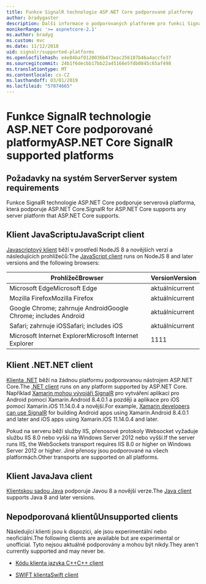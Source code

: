 ```yaml
---
title: Funkce SignalR technologie ASP.NET Core podporované platformy
author: bradygaster
description: Další informace o podporovaných platforem pro funkci SignalR technologie ASP.NET Core.
monikerRange: '>= aspnetcore-2.1'
ms.author: bradyg
ms.custom: mvc
ms.date: 11/12/2018
uid: signalr/supported-platforms
ms.openlocfilehash: e4e84baf0120036b473eac256107b46a4accfe37
ms.sourcegitcommit: 24b1f6decbb17bb22a45166e5fdb0845c65af498
ms.translationtype: MT
ms.contentlocale: cs-CZ
ms.lasthandoff: 03/01/2019
ms.locfileid: "57074665"
---
```

# <a name="aspnet-core-signalr-supported-platforms"></a><span data-ttu-id="62f17-103">Funkce SignalR technologie ASP.NET Core podporované platformy</span><span class="sxs-lookup"><span data-stu-id="62f17-103">ASP.NET Core SignalR supported platforms</span></span>

## <a name="server-system-requirements"></a><span data-ttu-id="62f17-104">Požadavky na systém Server</span><span class="sxs-lookup"><span data-stu-id="62f17-104">Server system requirements</span></span>

<span data-ttu-id="62f17-105">Funkce SignalR technologie ASP.NET Core podporuje serverová platforma, která podporuje ASP.NET Core.</span><span class="sxs-lookup"><span data-stu-id="62f17-105">SignalR for ASP.NET Core supports any server platform that ASP.NET Core supports.</span></span>

## <a name="javascript-client"></a><span data-ttu-id="62f17-106">Klient JavaScriptu</span><span class="sxs-lookup"><span data-stu-id="62f17-106">JavaScript client</span></span>

<span data-ttu-id="62f17-107">[Javascriptový klient](https://www.npmjs.com/package/@aspnet/signalr) běží v prostředí NodeJS 8 a novějších verzí a následujících prohlížečů:</span><span class="sxs-lookup"><span data-stu-id="62f17-107">The [JavaScript client](https://www.npmjs.com/package/@aspnet/signalr) runs on NodeJS 8 and later versions and the following browsers:</span></span>

| <span data-ttu-id="62f17-108">Prohlížeč</span><span class="sxs-lookup"><span data-stu-id="62f17-108">Browser</span></span>                         | <span data-ttu-id="62f17-109">Version</span><span class="sxs-lookup"><span data-stu-id="62f17-109">Version</span></span> |
| ------------------------------- | ------- |
| <span data-ttu-id="62f17-110">Microsoft Edge</span><span class="sxs-lookup"><span data-stu-id="62f17-110">Microsoft Edge</span></span>                  | <span data-ttu-id="62f17-111">aktuální</span><span class="sxs-lookup"><span data-stu-id="62f17-111">current</span></span> |
| <span data-ttu-id="62f17-112">Mozilla Firefox</span><span class="sxs-lookup"><span data-stu-id="62f17-112">Mozilla Firefox</span></span>                 | <span data-ttu-id="62f17-113">aktuální</span><span class="sxs-lookup"><span data-stu-id="62f17-113">current</span></span> |
| <span data-ttu-id="62f17-114">Google Chrome; zahrnuje Android</span><span class="sxs-lookup"><span data-stu-id="62f17-114">Google Chrome; includes Android</span></span> | <span data-ttu-id="62f17-115">aktuální</span><span class="sxs-lookup"><span data-stu-id="62f17-115">current</span></span> |
| <span data-ttu-id="62f17-116">Safari; zahrnuje iOS</span><span class="sxs-lookup"><span data-stu-id="62f17-116">Safari; includes iOS</span></span>            | <span data-ttu-id="62f17-117">aktuální</span><span class="sxs-lookup"><span data-stu-id="62f17-117">current</span></span> |
| <span data-ttu-id="62f17-118">Microsoft Internet Explorer</span><span class="sxs-lookup"><span data-stu-id="62f17-118">Microsoft Internet Explorer</span></span>     | <span data-ttu-id="62f17-119">11</span><span class="sxs-lookup"><span data-stu-id="62f17-119">11</span></span>      |
 
## <a name="net-client"></a><span data-ttu-id="62f17-120">Klient .NET</span><span class="sxs-lookup"><span data-stu-id="62f17-120">.NET client</span></span>

<span data-ttu-id="62f17-121">[Klienta .NET](https://www.nuget.org/packages/Microsoft.AspNetCore.SignalR/) běží na žádnou platformu podporovanou nástrojem ASP.NET Core.</span><span class="sxs-lookup"><span data-stu-id="62f17-121">The [.NET client](https://www.nuget.org/packages/Microsoft.AspNetCore.SignalR/) runs on any platform supported by ASP.NET Core.</span></span> <span data-ttu-id="62f17-122">Například [Xamarin mohou vývojáři SignalR](https://github.com/aspnet/Announcements/issues/305) pro vytváření aplikací pro Android pomocí Xamarin.Android 8.4.0.1 a později a aplikace pro iOS pomocí Xamarin.iOS 11.14.0.4 a novější.</span><span class="sxs-lookup"><span data-stu-id="62f17-122">For example, [Xamarin developers can use SignalR](https://github.com/aspnet/Announcements/issues/305) for building Android apps using Xamarin.Android 8.4.0.1 and later and iOS apps using Xamarin.iOS 11.14.0.4 and later.</span></span>

<span data-ttu-id="62f17-123">Pokud na serveru běží služby IIS, přenosové protokoly Websocket vyžaduje službu IIS 8.0 nebo vyšší na Windows Server 2012 nebo vyšší.</span><span class="sxs-lookup"><span data-stu-id="62f17-123">If the server runs IIS, the WebSockets transport requires IIS 8.0 or higher on Windows Server 2012 or higher.</span></span> <span data-ttu-id="62f17-124">Jiné přenosy jsou podporované na všech platformách.</span><span class="sxs-lookup"><span data-stu-id="62f17-124">Other transports are supported on all platforms.</span></span>

## <a name="java-client"></a><span data-ttu-id="62f17-125">Klient Java</span><span class="sxs-lookup"><span data-stu-id="62f17-125">Java client</span></span>

<span data-ttu-id="62f17-126">[Klientskou sadou Java](https://search.maven.org/artifact/com.microsoft.aspnet/signalr) podporuje Javou 8 a novější verze.</span><span class="sxs-lookup"><span data-stu-id="62f17-126">The [Java client](https://search.maven.org/artifact/com.microsoft.aspnet/signalr) supports Java 8 and later versions.</span></span>

## <a name="unsupported-clients"></a><span data-ttu-id="62f17-127">Nepodporovaná klientů</span><span class="sxs-lookup"><span data-stu-id="62f17-127">Unsupported clients</span></span>

<span data-ttu-id="62f17-128">Následující klienti jsou k dispozici, ale jsou experimentální nebo neoficiální.</span><span class="sxs-lookup"><span data-stu-id="62f17-128">The following clients are available but are experimental or unofficial.</span></span> <span data-ttu-id="62f17-129">Tyto nejsou aktuálně podporovány a mohou být nikdy.</span><span class="sxs-lookup"><span data-stu-id="62f17-129">They aren't currently supported and may never be.</span></span>

* [<span data-ttu-id="62f17-130">Kódu klienta jazyka C++</span><span class="sxs-lookup"><span data-stu-id="62f17-130">C++ client</span></span>](https://github.com/aspnet/SignalR/tree/master/clients/cpp)

* [<span data-ttu-id="62f17-131">SWIFT klienta</span><span class="sxs-lookup"><span data-stu-id="62f17-131">Swift client</span></span>](https://github.com/moozzyk/SignalR-Client-Swift)
